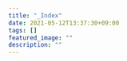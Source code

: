 ```yaml
---
title: "_Index"
date: 2021-05-12T13:37:30+09:00
tags: []
featured_image: ""
description: ""
---
```

